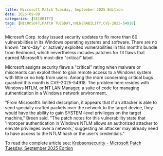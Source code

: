 ```yaml
---
title: Microsoft Patch Tuesday, September 2025 Edition
date: 2025-09-09
categories: [SECURITY]
tags: [MICROSOFT,PATCH TUESDAY,VULNERABILITY,CVE-2025-54918]
---
```


Microsoft Corp. today issued security updates to fix more than 80 vulnerabilities in its Windows operating systems and software. There are no known "zero-day" or actively exploited vulnerabilities in this month’s bundle from Redmond, which nevertheless includes patches for 13 flaws that earned Microsoft’s most-dire "critical" label.

Microsoft assigns security flaws a "critical" rating when malware or miscreants can exploit them to gain remote access to a Windows system with little or no help from users. Among the more concerning critical bugs quashed this month is CVE-2025-54918. The problem here resides with Windows NTLM, or NT LAN Manager, a suite of code for managing authentication in a Windows network environment.

"From Microsoft’s limited description, it appears that if an attacker is able to send specially crafted packets over the network to the target device, they would have the ability to gain SYSTEM-level privileges on the target machine," Breen said. "The patch notes for this vulnerability state that 'Improper authentication in Windows NTLM allows an authorized attacker to elevate privileges over a network,' suggesting an attacker may already need to have access to the NTLM hash or the user’s credentials."

To read the complete article see: [Krebsonsecurity - Microsoft Patch Tuesday, September 2025 Edition](https://krebsonsecurity.com/2025/09/microsoft-patch-tuesday-september-2025-edition/) 